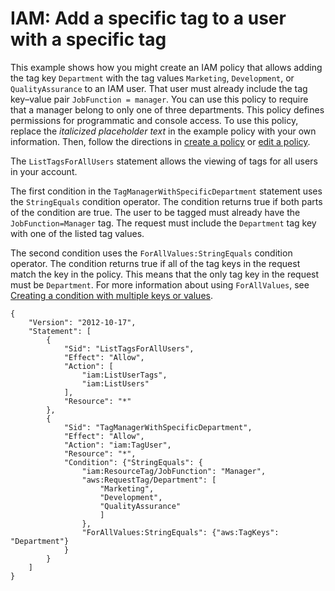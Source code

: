 # IAM: Add a specific tag to a user with a specific tag<a name="reference_policies_examples_iam-add-tag"></a>

This example shows how you might create an IAM policy that allows adding the tag key `Department` with the tag values `Marketing`, `Development`, or `QualityAssurance` to an IAM user\. That user must already include the tag key–value pair `JobFunction = manager`\. You can use this policy to require that a manager belong to only one of three departments\. This policy defines permissions for programmatic and console access\. To use this policy, replace the *italicized placeholder text* in the example policy with your own information\. Then, follow the directions in [create a policy](access_policies_create.md) or [edit a policy](access_policies_manage-edit.md)\. 

The `ListTagsForAllUsers` statement allows the viewing of tags for all users in your account\. 

The first condition in the `TagManagerWithSpecificDepartment` statement uses the `StringEquals` condition operator\. The condition returns true if both parts of the condition are true\. The user to be tagged must already have the `JobFunction=Manager` tag\. The request must include the `Department` tag key with one of the listed tag values\. 

The second condition uses the `ForAllValues:StringEquals` condition operator\. The condition returns true if all of the tag keys in the request match the key in the policy\. This means that the only tag key in the request must be `Department`\. For more information about using `ForAllValues`, see [Creating a condition with multiple keys or values](reference_policies_multi-value-conditions.md)\.

```
{
    "Version": "2012-10-17",
    "Statement": [
        {
            "Sid": "ListTagsForAllUsers",
            "Effect": "Allow",
            "Action": [
                "iam:ListUserTags",
                "iam:ListUsers"
            ],
            "Resource": "*"
        },
        {
            "Sid": "TagManagerWithSpecificDepartment",
            "Effect": "Allow",
            "Action": "iam:TagUser",
            "Resource": "*",
            "Condition": {"StringEquals": {
                "iam:ResourceTag/JobFunction": "Manager",
                "aws:RequestTag/Department": [
                    "Marketing",
                    "Development",
                    "QualityAssurance"
                    ]
                },
                "ForAllValues:StringEquals": {"aws:TagKeys": "Department"}
            }
        }
    ]
}
```